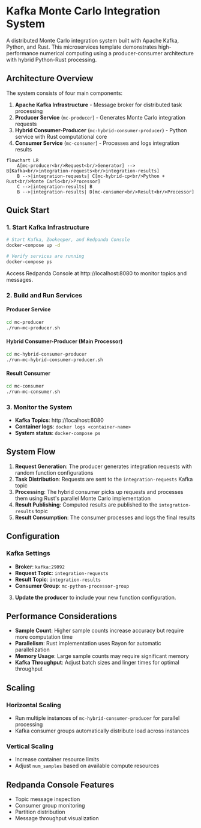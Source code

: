# Kafka Monte Carlo Integration System

A distributed Monte Carlo integration system built with Apache Kafka, Python, and Rust. This microservices template demonstrates high-performance numerical computing using a producer-consumer architecture with hybrid Python-Rust processing.

## Architecture Overview

The system consists of four main components:

1. **Apache Kafka Infrastructure** - Message broker for distributed task processing
2. **Producer Service** (`mc-producer`) - Generates Monte Carlo integration requests
3. **Hybrid Consumer-Producer** (`mc-hybrid-consumer-producer`) - Python service with Rust computational core
4. **Consumer Service** (`mc-consumer`) - Processes and logs integration results


```mermaid
flowchart LR
    A[mc-producer<br/>Request<br/>Generator] --> B[Kafka<br/>integration-requests<br/>integration-results]
    B -->|integration-requests| C[mc-hybrid-cp<br/>Python + Rust<br/>Monte Carlo<br/>Processor]
    C -->|integration-results| B
    B -->|integration-results| D[mc-consumer<br/>Result<br/>Processor]
```


## Quick Start

### 1. Start Kafka Infrastructure

```bash
# Start Kafka, Zookeeper, and Redpanda Console
docker-compose up -d

# Verify services are running
docker-compose ps
```
Access Redpanda Console at http://localhost:8080 to monitor topics and messages.

### 2. Build and Run Services

#### Producer Service
```bash
cd mc-producer
./run-mc-producer.sh
```

#### Hybrid Consumer-Producer (Main Processor)
```bash
cd mc-hybrid-consumer-producer
./run-mc-hybrid-consumer-producer.sh
```

#### Result Consumer
```bash
cd mc-consumer
./run-mc-consumer.sh
```

### 3. Monitor the System

- **Kafka Topics**: http://localhost:8080
- **Container logs**: `docker logs <container-name>`
- **System status**: `docker-compose ps`

## System Flow

1. **Request Generation**: The producer generates integration requests with random function configurations
2. **Task Distribution**: Requests are sent to the `integration-requests` Kafka topic
3. **Processing**: The hybrid consumer picks up requests and processes them using Rust's parallel Monte Carlo implementation
4. **Result Publishing**: Computed results are published to the `integration-results` topic
5. **Result Consumption**: The consumer processes and logs the final results

## Configuration

### Kafka Settings
- **Broker**: `kafka:29092`
- **Request Topic**: `integration-requests`
- **Result Topic**: `integration-results`
- **Consumer Group**: `mc-python-processor-group`

3. **Update the producer** to include your new function configuration.

## Performance Considerations

- **Sample Count**: Higher sample counts increase accuracy but require more computation time
- **Parallelism**: Rust implementation uses Rayon for automatic parallelization
- **Memory Usage**: Large sample counts may require significant memory
- **Kafka Throughput**: Adjust batch sizes and linger times for optimal throughput

## Scaling

### Horizontal Scaling
- Run multiple instances of `mc-hybrid-consumer-producer` for parallel processing
- Kafka consumer groups automatically distribute load across instances

### Vertical Scaling
- Increase container resource limits
- Adjust `num_samples` based on available compute resources

## Redpanda Console Features
- Topic message inspection
- Consumer group monitoring
- Partition distribution
- Message throughput visualization